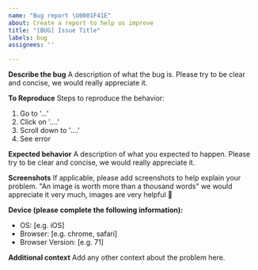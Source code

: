 ```yaml
---
name: "Bug report \U0001F41E"
about: Create a report to help us improve
title: "[BUG] Issue Title"
labels: bug
assignees: ''

---
```


**Describe the bug**
A description of what the bug is. Please try to be clear and concise, we would really appreciate it.

**To Reproduce**
Steps to reproduce the behavior:
1. Go to '...'
2. Click on '....'
3. Scroll down to '....'
4. See error

**Expected behavior**
A description of what you expected to happen. Please try to be clear and concise, we would really appreciate it.

**Screenshots**
If applicable, please add screenshots to help explain your problem. "An image is worth more than a thousand words" we would appreciate it very much, images are very helpful 🙂

**Device (please complete the following information):**
 - OS: [e.g. iOS]
 - Browser: [e.g. chrome, safari]
 - Browser Version: [e.g. 71]

**Additional context**
Add any other context about the problem here.
